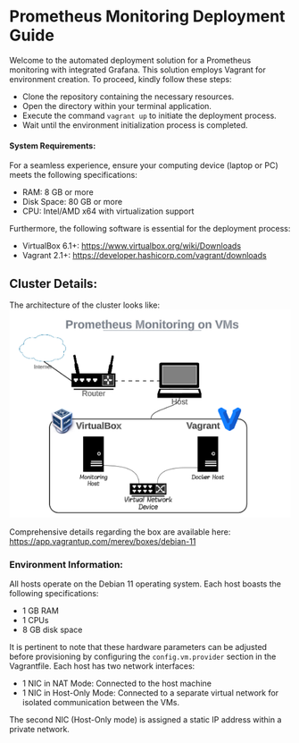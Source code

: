 # Prometheus Monitoring Deployment Guide

Welcome to the automated deployment solution for a Prometheus monitoring with integrated Grafana. This solution employs Vagrant for environment creation. To proceed, kindly follow these steps:

 - Clone the repository containing the necessary resources.
 - Open the directory within your terminal application.
 - Execute the command `vagrant up` to initiate the deployment process.
 - Wait until the environment initialization process is completed.

#### System Requirements:

For a seamless experience, ensure your computing device (laptop or PC) meets the following specifications:

 - RAM: 8 GB or more
 - Disk Space: 80 GB or more
 - CPU: Intel/AMD x64 with virtualization support

Furthermore, the following software is essential for the deployment process:

 - VirtualBox 6.1+: https://www.virtualbox.org/wiki/Downloads
 - Vagrant 2.1+: https://developer.hashicorp.com/vagrant/downloads

## Cluster Details:
The architecture of the cluster looks like:
![general setup](architecture.png)

Comprehensive details regarding the box are available here: https://app.vagrantup.com/merev/boxes/debian-11

### Environment Information:

All hosts operate on the Debian 11 operating system. Each host boasts the following specifications:

 - 1 GB RAM
 - 1 CPUs
 - 8 GB disk space

It is pertinent to note that these hardware parameters can be adjusted before provisioning by configuring the `config.vm.provider` section in the Vagrantfile. Each host has two network interfaces:

 - 1 NIC in NAT Mode: Connected to the host machine
 - 1 NIC in Host-Only Mode: Connected to a separate virtual network for isolated communication between the VMs.

The second NIC (Host-Only mode) is assigned a static IP address within a private network. 
